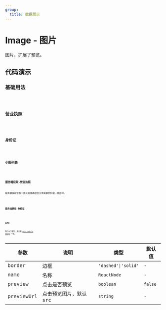 ```yaml
---
group:
  title: 数据展示
---
```


# Image - 图片

图片，扩展了预览。

## 代码演示

### 基础用法

<code src='./demos/basic.tsx' />

### 营业执照

<code src='./demos/business-license.tsx' />

### 身份证

<code src='./demos/idcard.tsx' />

### 小图列表

<code src='./demos/small.tsx' />

### 服务端获取-营业执照

服务端获取是基于图片组件再结合业务简单的封装一层即可。

<code src='./demos/business-license-service.tsx' />

### 服务端获取-身份证

<code src='./demos/idcard-service.tsx' />

## API

除了以下属性，其余和 [antd-mobile Image](ttps://mobile.ant.design/zh/components/image#属性) 一样。

| 参数       | 说明                   | 类型                | 默认值  |
| ---------- | ---------------------- | ------------------- | ------- |
| border     | 边框                   | `'dashed'\|'solid'` | -       |
| name       | 名称                   | `ReactNode`         | -       |
| preview    | 点击是否预览           | `boolean`           | `false` |
| previewUrl | 点击预览图片，默认 src | `string`            | -       |
